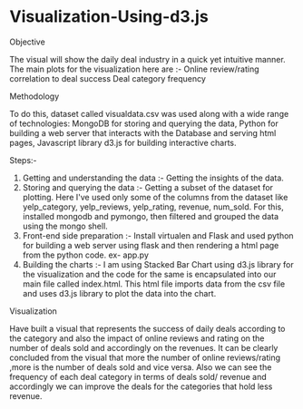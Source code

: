 # Visualization-Using-d3.js

Objective

The visual will show the daily deal industry in a quick yet intuitive manner. The main plots for the visualization here are :-
Online review/rating correlation to deal success
Deal category frequency


Methodology

To do this, dataset called visualdata.csv was used along with a wide range of technologies: MongoDB for storing and querying the data, Python for building a web server that interacts with the Database and serving html pages, Javascript library d3.js for building interactive charts. 

Steps:-

1. Getting and understanding the data :- Getting the insights of the data.
2. Storing and querying the data :- Getting a subset of the dataset for plotting. Here I've used only some of the columns from the dataset like yelp_category, yelp_reviews, yelp_rating, revenue, num_sold. For this, installed mongodb and pymongo, then filtered and grouped the data using the mongo shell.
3. Front-end side preparation :- Install virtualen and Flask and used python for building a web server using flask and then rendering a html page from the python code. ex- app.py 
4. Building the charts :- I am using Stacked Bar Chart using d3.js library for the visualization and the code for the same is encapsulated into our main file called index.html. This html file imports data from the csv file and uses d3.js library to plot the data into the chart.

Visualization

Have built a visual that represents the success of daily deals according to the category and also the impact of online reviews and rating on the number of deals sold and accordingly on the revenues. It can be clearly concluded from the visual that more the number of online reviews/rating ,more is the number of deals sold and vice versa. Also we can see the frequency of each deal category in terms of deals sold/ revenue and accordingly we can improve the deals for the categories that hold less revenue.  








